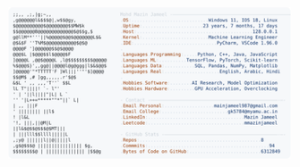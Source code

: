 <picture>
  <source srcset="https://raw.githubusercontent.com/mmazinjameel/mmazinjameel/main/dark_mode.svg?v=1750572884" media="(prefers-color-scheme: dark)">
  <img src="https://raw.githubusercontent.com/mmazinjameel/mmazinjameel/main/light_mode.svg?v=1750572884">
</picture>
